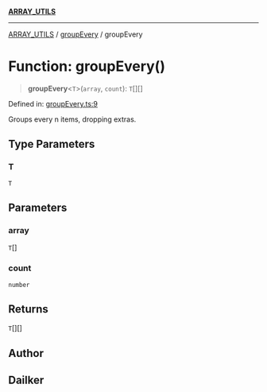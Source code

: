 [**ARRAY_UTILS**](../../README.md)

***

[ARRAY_UTILS](../../README.md) / [groupEvery](../README.md) / groupEvery

# Function: groupEvery()

> **groupEvery**\<`T`\>(`array`, `count`): `T`[][]

Defined in: [groupEvery.ts:9](https://github.com/dailker/everyutil/blob/7c30ec40bbb398255a9be572db0a537e8bcb9c11/src/array/groupEvery.ts#L9)

Groups every n items, dropping extras.

## Type Parameters

### T

`T`

## Parameters

### array

`T`[]

### count

`number`

## Returns

`T`[][]

## Author

## Dailker
